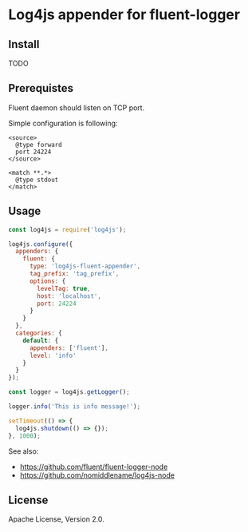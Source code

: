 # Log4js appender for fluent-logger

## Install

TODO

## Prerequistes

Fluent daemon should listen on TCP port.

Simple configuration is following:

```aconf
<source>
  @type forward
  port 24224
</source>

<match **.*>
  @type stdout
</match>
```

## Usage

```js
const log4js = require('log4js');

log4js.configure({
  appenders: {
    fluent: {
      type: 'log4js-fluent-appender',
      tag_prefix: 'tag_prefix',
      options: {
        levelTag: true,
        host: 'localhost',
        port: 24224
      }
    }
  },
  categories: {
    default: {
      appenders: ['fluent'],
      level: 'info'
    }
  }
});

const logger = log4js.getLogger();

logger.info('This is info message!');

setTimeout(() => {
  log4js.shutdown(() => {});
}, 1000);
```

See also:

* https://github.com/fluent/fluent-logger-node
* https://github.com/nomiddlename/log4js-node

## License

Apache License, Version 2.0.


